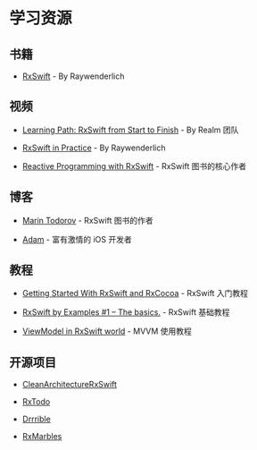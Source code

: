 # 学习资源

## 书籍

* [RxSwift](https://store.raywenderlich.com/products/rxswift?_ga=2.111876420.179976089.1501636764-762959702.1467251401) - By Raywenderlich

## 视频

* [Learning Path: RxSwift from Start to Finish](https://academy.realm.io/posts/learning-path-rxswift-from-start-to-finish/) - By Realm 团队

* [RxSwift in Practice](https://www.youtube.com/watch?v=W3zGx4TUaCE&t=401s) - By Raywenderlich

* [Reactive Programming with RxSwift](https://www.youtube.com/watch?v=uBKofrA8ok0) - RxSwift 图书的核心作者


## 博客

* [Marin Todorov](http://rx-marin.com) - RxSwift 图书的作者

* [Adam](http://adamborek.com) - 富有激情的 iOS 开发者


## 教程

* [Getting Started With RxSwift and RxCocoa](https://www.raywenderlich.com/138547/getting-started-with-rxswift-and-rxcocoa) - RxSwift 入门教程

* [RxSwift by Examples #1 – The basics.](https://www.thedroidsonroids.com/blog/ios/rxswift-by-examples-1-the-basics/) - RxSwift 基础教程

* [ViewModel in RxSwift world](https://medium.com/@SergDort/viewmodel-in-rxswift-world-13d39faa2cf5) - MVVM 使用教程

## 开源项目

* [CleanArchitectureRxSwift](https://github.com/sergdort/CleanArchitectureRxSwift)

* [RxTodo](https://github.com/devxoul/RxTodo)

* [Drrrible](https://github.com/devxoul/Drrrible)

* [RxMarbles](https://github.com/RxSwiftCommunity/RxMarbles)
